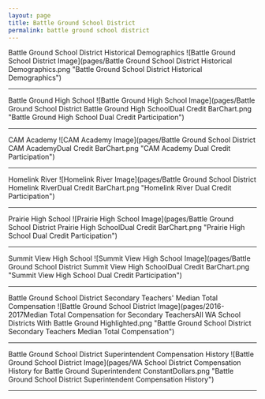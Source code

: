 ```yaml
---
layout: page
title: Battle Ground School District
permalink: battle ground school district
---
```



Battle Ground School District Historical Demographics
![Battle Ground School District Image](pages/Battle Ground School District Historical Demographics.png "Battle Ground School District Historical Demographics")

___

Battle Ground High School
![Battle Ground High School Image](pages/Battle Ground School District Battle Ground High SchoolDual Credit BarChart.png "Battle Ground High School Dual Credit Participation")

___

CAM Academy
![CAM Academy Image](pages/Battle Ground School District CAM AcademyDual Credit BarChart.png "CAM Academy Dual Credit Participation")

___

Homelink River
![Homelink River Image](pages/Battle Ground School District Homelink RiverDual Credit BarChart.png "Homelink River Dual Credit Participation")

___

Prairie High School
![Prairie High School Image](pages/Battle Ground School District Prairie High SchoolDual Credit BarChart.png "Prairie High School Dual Credit Participation")

___

Summit View High School
![Summit View High School Image](pages/Battle Ground School District Summit View High SchoolDual Credit BarChart.png "Summit View High School Dual Credit Participation")

___

Battle Ground School District Secondary Teachers' Median Total Compensation
![Battle Ground School District Image](pages/2016-2017Median Total Compensation for Secondary TeachersAll WA School Districts With Battle Ground Highlighted.png "Battle Ground School District Secondary Teachers Median Total Compensation")

___

Battle Ground School District Superintendent Compensation History
![Battle Ground School District Image](pages/WA School District Compensation History for Battle Ground Superintendent ConstantDollars.png "Battle Ground School District Superintendent Compensation History")

___

